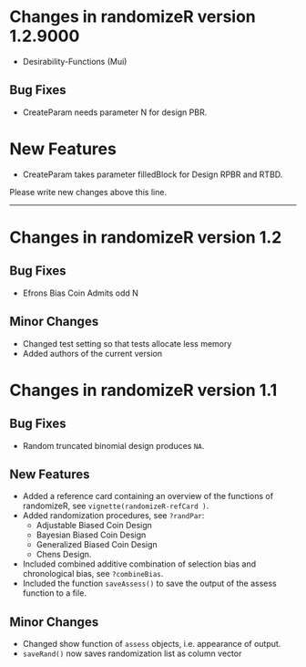 # Changes in randomizeR version 1.2.9000


* Desirability-Functions (Mui)

## Bug Fixes
* CreateParam needs parameter N for design PBR.

# New Features
* CreateParam takes parameter filledBlock for Design RPBR and RTBD.


Please write new changes above this line.
_____________________________________________
# Changes in randomizeR version 1.2

## Bug Fixes
* Efrons Bias Coin Admits odd N

## Minor Changes
* Changed test setting so that tests allocate less memory
* Added authors of the current version

# Changes in randomizeR version 1.1

## Bug Fixes
* Random truncated binomial design produces `NA`.

## New Features
* Added a reference card containing an overview of the functions of randomizeR, see `vignette(randomizeR-refCard )`.
* Added randomization procedures, see `?randPar`:
	+ Adjustable Biased Coin Design
	+ Bayesian Biased Coin Design
	+ Generalized Biased Coin Design
	+ Chens Design.
* Included combined additive combination of selection bias and chronological bias, see `?combineBias`.
* Included the function `saveAssess()` to save the output of the assess function to a file.

## Minor Changes
* Changed show function of `assess` objects, i.e. appearance of output.
* `saveRand()` now saves randomization list as column vector 
